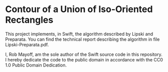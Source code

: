 #  Contour of a Union of Iso-Oriented Rectangles

This project implements, in Swift, the algorithm described by Lipski and Preparata. You can find the technical report describing the algorithm in file Lipski-Preparata.pdf.

I, Rob Mayoff, am the sole author of the Swift source code in this repository. I hereby dedicate the code to the public domain in accordance with the CC0 1.0 Public Domain Dedication.
